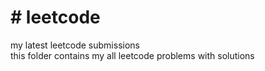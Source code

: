 <h1># leetcode</h1>
</hr>
my latest leetcode submissions<br>
this folder contains my all  leetcode problems with solutions
